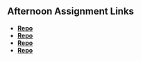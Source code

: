 ## Afternoon Assignment Links

* **[Repo](https://github.com/JuiceJag/Game-Night)**
* **[Repo](https://github.com/JuiceJag/Vendr)**
* **[Repo](https://github.com/JuiceJag/fall23_gregslist)**
* **[Repo](https://github.com/JuiceJag/Jungle-Jumble-copy)**

